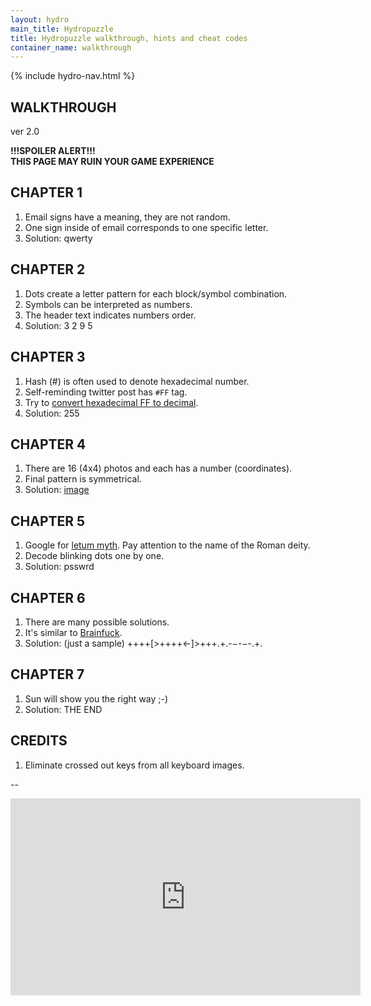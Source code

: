 ```yaml
---
layout: hydro
main_title: Hydropuzzle
title: Hydropuzzle walkthrough, hints and cheat codes
container_name: walkthrough
---
```


{% include hydro-nav.html %}

## WALKTHROUGH

ver 2.0

**!!!SPOILER ALERT!!!**<br>
**THIS PAGE MAY RUIN YOUR GAME EXPERIENCE**<br>

CHAPTER 1
---------

1. Email signs have a meaning, they are not random.
2. One sign inside of email corresponds to one specific letter.
3. Solution: <span class="spoiler">qwerty</span>

CHAPTER 2
---------

1. Dots create a letter pattern for each block/symbol combination.
2. Symbols can be interpreted as numbers.
3. The header text indicates numbers order.
4. Solution: <span class="spoiler">3 2 9 5</span>

CHAPTER 3
---------

1. Hash (#) is often used to denote hexadecimal number.
2. Self-reminding twitter post has `#FF` tag.
3. Try to [convert hexadecimal FF to decimal](https://www.binaryhexconverter.com/hex-to-decimal-converter).
4. Solution: <span class="spoiler">255</span>

CHAPTER 4
---------

1. There are 16 (4x4) photos and each has a number (coordinates).
2. Final pattern is symmetrical.
3. Solution: <span class="spoiler"><a href="/img/hydro/chapter4spoiler.jpg" rel="nofollow" target="_blank">image</a></span>


CHAPTER 5
---------

1. Google for [letum myth](https://www.google.com/search?q=letum+myth). Pay attention to the name of the Roman deity.
2. Decode blinking dots one by one.
3. Solution: <span class="spoiler">psswrd</span>

CHAPTER 6
---------

1. There are many possible solutions.
2. It's similar to [Brainfuck](https://en.wikipedia.org/wiki/Brainfuck).
3. Solution: (just a sample) <span class="spoiler">++++[>++++<-]>+++.+.-&minus;-&minus;-.+.</span>

CHAPTER 7
---------

1. Sun will show you the right way ;-)
2. Solution: <span class="spoiler">THE END</span>

CREDITS
-------

1. Eliminate crossed out keys from all keyboard images.

<script>
Array.from(document.getElementsByClassName('spoiler')).forEach(function (spoiler) {
  spoiler.onclick = function () { this.className = 'spoiler visible'; };
});
</script>

--

<div class="video-wrapper">
  <iframe width="560" height="315" src="https://www.youtube.com/embed/KPYjlJqkB7M" frameborder="0" allow="accelerometer; autoplay; encrypted-media; gyroscope; picture-in-picture" allowfullscreen></iframe>
</div>
<br><br>
